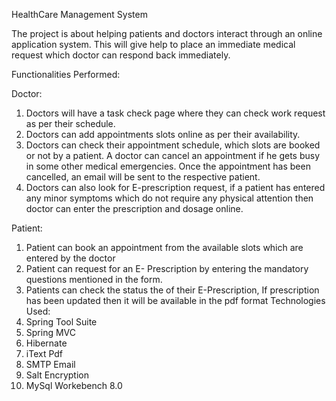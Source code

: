 HealthCare Management System

The project is about helping patients and doctors interact through an online application system. This will give help to place an immediate medical request which doctor can respond back immediately.

Functionalities Performed:

Doctor:
1.	Doctors will have a task check page where they can check work request as per their schedule.
2.	Doctors can add appointments slots online as per their availability.
3.	Doctors can check their appointment schedule, which slots are booked or not by a patient. A doctor can cancel an appointment if he gets busy in some other medical emergencies. Once the appointment has been cancelled, an email will be sent to the respective patient.
4.	Doctors can also look for E-prescription request, if a patient has entered any minor symptoms which do not require any physical attention then doctor can enter the prescription and dosage online.

Patient:
1.	Patient can book an appointment from the available slots which are entered by the doctor
2.	Patient can request for an E- Prescription by entering the mandatory questions mentioned in the form.
3.	Patients can check the status the of their E-Prescription, If prescription has been updated then it will be available in the pdf format
Technologies Used:
1.	Spring Tool Suite
2.	Spring MVC
3.	Hibernate
4.	iText Pdf
5.	SMTP Email
6.	Salt Encryption
7.	MySql Workebench 8.0 
